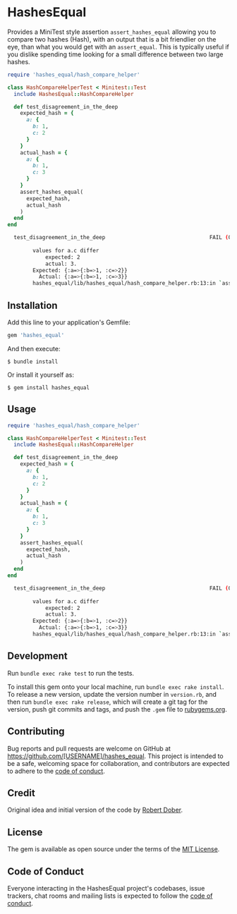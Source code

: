 # HashesEqual

Provides a MiniTest style assertion `assert_hashes_equal` allowing you to compare two hashes (Hash), with an output that is a bit friendlier on the eye, than what you would get with an `assert_equal`. This is typically useful if you dislike spending time looking for a small difference between two large hashes.

```ruby
require 'hashes_equal/hash_compare_helper'

class HashCompareHelperTest < Minitest::Test
  include HashesEqual::HashCompareHelper

  def test_disagreement_in_the_deep
    expected_hash = {
      a: {
        b: 1,
        c: 2
      }
    }
    actual_hash = {
      a: {
        b: 1,
        c: 3
      }
    }
    assert_hashes_equal(
      expected_hash,
      actual_hash
    )
  end
end
```
```bash
  test_disagreement_in_the_deep                                 FAIL (0.00s)
        
        values for a.c differ
        	expected: 2
        	actual: 3.
        Expected: {:a=>{:b=>1, :c=>2}}
          Actual: {:a=>{:b=>1, :c=>3}}
        hashes_equal/lib/hashes_equal/hash_compare_helper.rb:13:in `assert_hashes_equal'
```
## Installation

Add this line to your application's Gemfile:

```ruby
gem 'hashes_equal'
```

And then execute:

    $ bundle install

Or install it yourself as:

    $ gem install hashes_equal

## Usage

```ruby
require 'hashes_equal/hash_compare_helper'

class HashCompareHelperTest < Minitest::Test
  include HashesEqual::HashCompareHelper

  def test_disagreement_in_the_deep
    expected_hash = {
      a: {
        b: 1,
        c: 2
      }
    }
    actual_hash = {
      a: {
        b: 1,
        c: 3
      }
    }
    assert_hashes_equal(
      expected_hash,
      actual_hash
    )
  end
end
```
```bash
  test_disagreement_in_the_deep                                 FAIL (0.00s)
        
        values for a.c differ
        	expected: 2
        	actual: 3.
        Expected: {:a=>{:b=>1, :c=>2}}
          Actual: {:a=>{:b=>1, :c=>3}}
        hashes_equal/lib/hashes_equal/hash_compare_helper.rb:13:in `assert_hashes_equal'
```

## Development

Run `bundle exec rake test` to run the tests.

To install this gem onto your local machine, run `bundle exec rake install`. To release a new version, update the version number in `version.rb`, and then run `bundle exec rake release`, which will create a git tag for the version, push git commits and tags, and push the `.gem` file to [rubygems.org](https://rubygems.org).

## Contributing

Bug reports and pull requests are welcome on GitHub at https://github.com/[USERNAME]/hashes_equal. This project is intended to be a safe, welcoming space for collaboration, and contributors are expected to adhere to the [code of conduct](https://github.com/[USERNAME]/hashes_equal/blob/master/CODE_OF_CONDUCT.md).

## Credit
Original idea and initial version of the code by [Robert Dober](https://github.com/RobertDober).

## License

The gem is available as open source under the terms of the [MIT License](https://opensource.org/licenses/MIT).

## Code of Conduct

Everyone interacting in the HashesEqual project's codebases, issue trackers, chat rooms and mailing lists is expected to follow the [code of conduct](https://github.com/Facilecomm/hashes_equal/blob/master/CODE_OF_CONDUCT.md).
